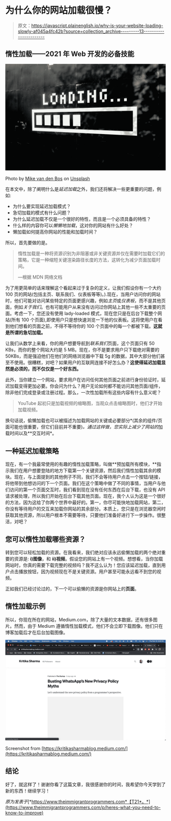 # 为什么你的网站加载很慢？

> 原文：<https://javascript.plainenglish.io/why-is-your-website-loading-slowly-af045a4fc42b?source=collection_archive---------13----------------------->

## 惰性加载——2021 年 Web 开发的必备技能

![](img/7dd301556cd68e9574afc674f10d7a63.png)

Photo by [Mike van den Bos](https://unsplash.com/@mike_van_den_bos?utm_source=medium&utm_medium=referral) on [Unsplash](https://unsplash.com?utm_source=medium&utm_medium=referral)

在本文中，除了阐明什么是*延迟加载*之外，我们还将解决一些更重要的问题，例如:

*   为什么要实现延迟加载模式？
*   急切加载的模式有什么问题？
*   为什么延迟加载不仅是一个很好的特性，而且是一个必须具备的特性？
*   什么样的内容你可以*懒懒地加载*，这对你的网站有什么好处？
*   懒加载如何提高你网站的性能和加载时间？

所以，首先要做的是。

> 惰性加载是一种将资源识别为非阻塞或非关键资源并仅在需要时加载它们的策略，它是一种缩短关键渲染路径长度的方法，这转化为减少页面加载时间。
> 
> —根据 MDN 网络文档

为了用更简单的话来理解这个看起来过于复杂的定义，让我们假设你有一个大约 100 页的网站(包括主页、联系我们、仪表板等等)。).现在，当用户访问你的网站时，他们可能对访问某些特定的页面更感兴趣，例如*主页*或*仪表板*，而不是其他页面，例如*关于我们*。也有可能用户从来没有访问过你网站上其他一些不太重要的页面。考虑一下，您还没有使用 lady-loaded 模式，现在您只是在后台下载整个网站(所有 100 个页面),即使用户只是想快速浏览一下他的仪表板。这将使用户在看到他们想看的页面之前，不得不等待你的 100 个页面中的每一个都被下载。**这就是所谓的急切加载。**

让我们从数学上来看，你的用户想要导航到*联系我们*页面，这个页面只有 50 KBs，而你的整个网站大约是 5 MB。现在，你不是要求用户只下载绝对需要的 50KBs，而是强迫他们在他们的网络浏览器中下载 5g 的数据，其中大部分他们甚至不使用。很糟糕，对吧？如果用户的互联网连接不好怎么办？**这使得延迟加载显然是必须的，而不仅仅是一个好东西。**

此外，当你建立一个网站，要求用户在访问任何其他页面之前进行身份验证时，延迟加载变得更加必要。你会问为什么？用户无论如何都不能访问其他页面/组件，除非他们完成登录或注册过程。那么，一次性加载所有这些内容有什么意义呢？

> YouTube 起初只是加载视频的缩略图，当观众点击缩略图时，他们才开始加载视频。

换句话说，偷懒加载也可以被描述为加载网站的关键或必要部分*(其余的组件/页面可能也很重要，但它们目前并不重要)*。通过这样做，您实际上减少了网站的*加载时间以及**交互时间*。

## 一种延迟加载策略

现在，有一个我最常使用的有趣的惰性加载策略，叫做**预加载所有模块，**指示我们在用户想要登陆的地方下载第一个关键资源，然后我们惰性加载其余的模块。现在，与上面提到的其他例子不同，我们不会等待用户点击一个按钮/链接，将他带到他想访问的下一个页面。我们在这个策略中做了不同的事情，当用户与他们访问的第一个页面交互时，我们看到现在没有任何东西在后台下载，也没有 API 请求被处理，所以我们开始在后台下载其他页面。现在，我个人认为这是一个很好的方法，因为这给了你两个世界中最好的。第一，你尽可能快地加载网站，第二，你没有等待用户的交互来加载你网站的其余部分。本质上，您只是在浏览器空闲时获取其他资源，所以用户根本不需要等待，只要他们准备好进行下一步操作。很整洁，对吧？

## 您可以惰性加载哪些资源？

转到您可以轻松加载的资源。在我看来，我们绝对应该永远偷懒加载的两个绝对重要的资源是: **i)图像**，和 **ii)视频**。假设您的网站上有一个视频。想想看，当你加载网站时，你真的需要下载完整的视频吗？我不这么认为！您应该延迟加载，直到用户点击播放按钮，因为视频现在不是关键资源。用户甚至可能永远看不到您的视频。

正如我们已经讨论过的，下一个可以偷懒的资源是你网站上的**页面**。

## 惰性加载示例

所以，你现在所在的网站，Medium.com，除了大量的文本数据，还有很多图片。然而，由于 Medium 遵循惰性加载模式，他们不会立即下载图像。他们只在博客加载后才在后台加载图像。

![](img/5a99cb955eba1e7a627b7f6549dbfe84.png)

Screenshot from [https://kritikasharmablog.medium.com/](https://kritikasharmablog.medium.com/)

## 结论

好了，就这样了！谢谢你看了这篇文章，我很感谢你的时间，我希望你今天学到了新的东西！继续学习！

*原为发表于*[*https://www.theimmigrantprogrammers.com*【T21*。*](https://www.theimmigrantprogrammers.com/p/heres-what-you-need-to-know-to-improve)